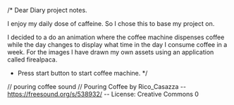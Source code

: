 /* Dear Diary project  notes.

I enjoy my daily dose of caffeine. So I chose this to base my project on. 

I decided to a do an animation where the coffee machine dispenses coffee while the day changes to display what 
time in the day I consume coffee in a week. For the images I have drawn my own assets using an application called firealpaca.

- Press start button to start coffee machine. */

// pouring coffee sound
// Pouring Coffee by Rico_Casazza -- https://freesound.org/s/538932/ -- License: Creative Commons 0
